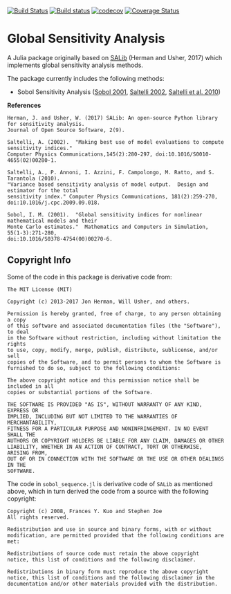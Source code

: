 [![Build Status](https://travis-ci.org/lrennels/GlobalSensitivityAnalysis.jl.svg?branch=master)](https://travis-ci.org/lrennels/GlobalSensitivityAnalysis.jl)
[![Build status](https://ci.appveyor.com/api/projects/status/github/lrennels/GlobalSensitivityAnalysis.jl?branch=master&?svg=true)](https://ci.appveyor.com/project/lrennels/globalsensitivityanalysis-jl.jl/branch/master)
[![codecov](https://codecov.io/gh/lrennels/GlobalSensitivityAnalysis.jl/branch/master/graph/badge.svg)](https://codecov.io/gh/lrennels/GlobalSensitivityAnalysis.jl)
[![Coverage Status](https://img.shields.io/coveralls/github/lrennels/GlobalSensitivityAnalysis.jl/master.svg)](https://coveralls.io/github/lrennels/GlobalSensitivityAnalysis.jl?branch=master)

# Global Sensitivity Analysis

A Julia package originally based on [SALib](https://github.com/SALib/SALib) (Herman and Usher, 2017) which implements global sensitivity analysis methods.

The package currently includes the following methods:

- Sobol Sensitivity Analysis ([Sobol 2001](http://www.sciencedirect.com/science/article/pii/S0378475400002706), [Saltelli 2002](http://www.sciencedirect.com/science/article/pii/S0010465502002801), [Saltelli et al. 2010](http://www.sciencedirect.com/science/article/pii/S0010465509003087))

**References**

```
Herman, J. and Usher, W. (2017) SALib: An open-source Python library for sensitivity analysis. 
Journal of Open Source Software, 2(9).

Saltelli, A. (2002).  "Making best use of model evaluations to compute sensitivity indices." 
Computer Physics Communications,145(2):280-297, doi:10.1016/S0010-4655(02)00280-1.

Saltelli, A., P. Annoni, I. Azzini, F. Campolongo, M. Ratto, and S. Tarantola (2010).  
"Variance based sensitivity analysis of model output.  Design and estimator for the total 
sensitivity index." Computer Physics Communications, 181(2):259-270, 
doi:10.1016/j.cpc.2009.09.018.

Sobol, I. M. (2001).  "Global sensitivity indices for nonlinear mathematical models and their 
Monte Carlo estimates."  Mathematics and Computers in Simulation, 55(1-3):271-280, 
doi:10.1016/S0378-4754(00)00270-6.
```

## Copyright Info

Some of the code in this package is derivative code from:

    The MIT License (MIT)

    Copyright (c) 2013-2017 Jon Herman, Will Usher, and others.

    Permission is hereby granted, free of charge, to any person obtaining a copy
    of this software and associated documentation files (the "Software"), to deal
    in the Software without restriction, including without limitation the rights
    to use, copy, modify, merge, publish, distribute, sublicense, and/or sell
    copies of the Software, and to permit persons to whom the Software is
    furnished to do so, subject to the following conditions:

    The above copyright notice and this permission notice shall be included in all
    copies or substantial portions of the Software.

    THE SOFTWARE IS PROVIDED "AS IS", WITHOUT WARRANTY OF ANY KIND, EXPRESS OR
    IMPLIED, INCLUDING BUT NOT LIMITED TO THE WARRANTIES OF MERCHANTABILITY,
    FITNESS FOR A PARTICULAR PURPOSE AND NONINFRINGEMENT. IN NO EVENT SHALL THE
    AUTHORS OR COPYRIGHT HOLDERS BE LIABLE FOR ANY CLAIM, DAMAGES OR OTHER
    LIABILITY, WHETHER IN AN ACTION OF CONTRACT, TORT OR OTHERWISE, ARISING FROM,
    OUT OF OR IN CONNECTION WITH THE SOFTWARE OR THE USE OR OTHER DEALINGS IN THE
    SOFTWARE.

The code in `sobol_sequence.jl` is derivative code of `SALib` as mentioned above, 
which in turn derived the code from a source with the following copyright:

    Copyright (c) 2008, Frances Y. Kuo and Stephen Joe
    All rights reserved.

    Redistribution and use in source and binary forms, with or without
    modification, are permitted provided that the following conditions are
    met:

    Redistributions of source code must retain the above copyright
    notice, this list of conditions and the following disclaimer.

    Redistributions in binary form must reproduce the above copyright
    notice, this list of conditions and the following disclaimer in the
    documentation and/or other materials provided with the distribution.
